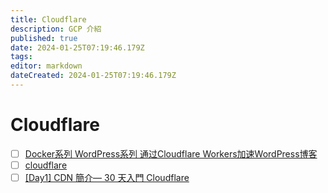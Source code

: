 ```yaml
---
title: Cloudflare
description: GCP 介紹
published: true
date: 2024-01-25T07:19:46.179Z
tags: 
editor: markdown
dateCreated: 2024-01-25T07:19:46.179Z
---
```


# Cloudflare
- [ ] [Docker系列 WordPress系列 通过Cloudflare Workers加速WordPress博客](https://blognas.hwb0307.com/linux/docker/1415)
- [ ] [cloudflare](https://www.cloudflare.com/zh-tw/)
- [ ] [[Day1] CDN 簡介— 30 天入門 Cloudflare](https://medium.com/chouhsiang/30%E5%A4%A9%E6%90%9E%E6%87%82cloudflare-1-cdn-16cf4ad4c2c7)
